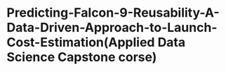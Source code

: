 # Predicting-Falcon-9-Reusability-A-Data-Driven-Approach-to-Launch-Cost-Estimation(Applied Data Science Capstone corse)
